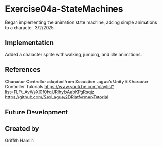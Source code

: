 # Exercise04a-StateMachines
Began implementing the animation state machine, adding simple animations to a character.
3/2/2025

## Implementation
Added a character sprite with walking, jumping, and idle animations.

## References

Character Controller adapted from Sebastion Lague's Unity 5 Character Controller Tutorials
https://www.youtube.com/playlist?list=PLFt_AvWsXl0f0hqURlhyIoAabKPgRsqjz
https://github.com/SebLague/2DPlatformer-Tutorial

## Future Development

## Created by
Griffith Hamlin
